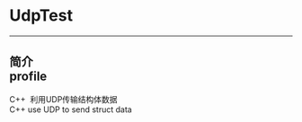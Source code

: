 # UdpTest
------
简介    
profile 
------
  C++  利用UDP传输结构体数据       
  C++  use  UDP to send struct data           
